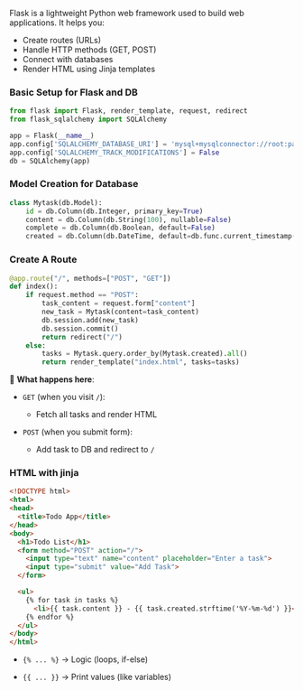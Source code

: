 Flask is a lightweight Python web framework used to build web applications. It helps you:
- Create routes (URLs)
- Handle HTTP methods (GET, POST)
- Connect with databases
- Render HTML using Jinja templates


### **Basic Setup for Flask and DB**
```python
from flask import Flask, render_template, request, redirect
from flask_sqlalchemy import SQLAlchemy

app = Flask(__name__)
app.config['SQLALCHEMY_DATABASE_URI'] = 'mysql+mysqlconnector://root:password@localhost/todoapp'
app.config['SQLALCHEMY_TRACK_MODIFICATIONS'] = False
db = SQLAlchemy(app)
```

### **Model Creation for Database**
```python
class Mytask(db.Model):
    id = db.Column(db.Integer, primary_key=True)
    content = db.Column(db.String(100), nullable=False)
    complete = db.Column(db.Boolean, default=False)
    created = db.Column(db.DateTime, default=db.func.current_timestamp())
```

### **Create A Route**
```python 
@app.route("/", methods=["POST", "GET"])
def index():
    if request.method == "POST":
        task_content = request.form["content"]
        new_task = Mytask(content=task_content)
        db.session.add(new_task)
        db.session.commit()
        return redirect("/")
    else:
        tasks = Mytask.query.order_by(Mytask.created).all()
        return render_template("index.html", tasks=tasks)
```
🧠 **What happens here**:
- `GET` (when you visit `/`):
    - Fetch all tasks and render HTML
        
- `POST` (when you submit form):
    - Add task to DB and redirect to `/`

### **HTML with jinja**
```html
<!DOCTYPE html>
<html>
<head>
  <title>Todo App</title>
</head>
<body>
  <h1>Todo List</h1>
  <form method="POST" action="/">
    <input type="text" name="content" placeholder="Enter a task">
    <input type="submit" value="Add Task">
  </form>

  <ul>
    {% for task in tasks %}
      <li>{{ task.content }} - {{ task.created.strftime('%Y-%m-%d') }}</li>
    {% endfor %}
  </ul>
</body>
</html>
```

- `{% ... %}` → Logic (loops, if-else)
    
- `{{ ... }}` → Print values (like variables)